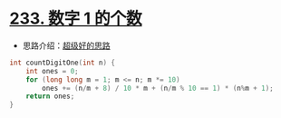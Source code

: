 # [233. 数字 1 的个数](https://leetcode-cn.com/problems/number-of-digit-one/)

+ 思路介绍：[超级好的思路](https://leetcode.com/problems/number-of-digit-one/discuss/64381/4%2B-lines-O(log-n)-C%2B%2BJavaPython)

```cpp
int countDigitOne(int n) {
    int ones = 0;
    for (long long m = 1; m <= n; m *= 10)
        ones += (n/m + 8) / 10 * m + (n/m % 10 == 1) * (n%m + 1);
    return ones;
}
```
